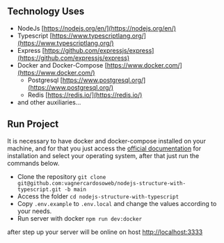 ## Technology Uses

- NodeJs [https://nodejs.org/en/](https://nodejs.org/en/)
- Typescript [https://www.typescriptlang.org/](https://www.typescriptlang.org/)
- Express [https://github.com/expressjs/express](https://github.com/expressjs/express)
- Docker and Docker-Compose [https://www.docker.com/](https://www.docker.com/)
  - Postgresql [https://www.postgresql.org/](https://www.postgresql.org/)
  - Redis [https://redis.io/](https://redis.io/)
- and other auxiliaries...

## Run Project

It is necessary to have docker and docker-compose installed on your machine, and for that you just
access
the [official documentation](https://docs.docker.com/engine/install/) for installation and select
your operating system,
after that just run the commands below.

- Clone the
  repository `git clone git@github.com:vagnercardosoweb/nodejs-structure-with-typescript.git -b main`
- Access the folder `cd nodejs-structure-with-typescript`
- Copy `.env.example` to `.env.local` and change the values according to your needs.
- Run server with docker `npm run dev:docker`

after step up your server will be online on
host [http://localhost:3333](http://localhost:3333)
